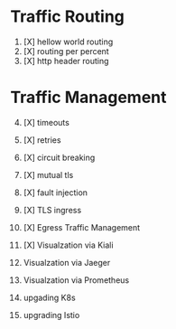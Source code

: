 # Traffic Routing
1. [X] hellow world routing
2. [X] routing per percent
3. [X] http header routing

# Traffic Management
4. [X] timeouts
5. [X] retries
6. [X] circuit breaking

7. [X] mutual tls
8. [X] fault injection
9. [X] TLS ingress
11. [X] Egress Traffic Management
10. [X] Visualzation via Kiali
10. Visualzation via Jaeger
10. Visualzation via Prometheus
12. upgading K8s
13. upgrading Istio
